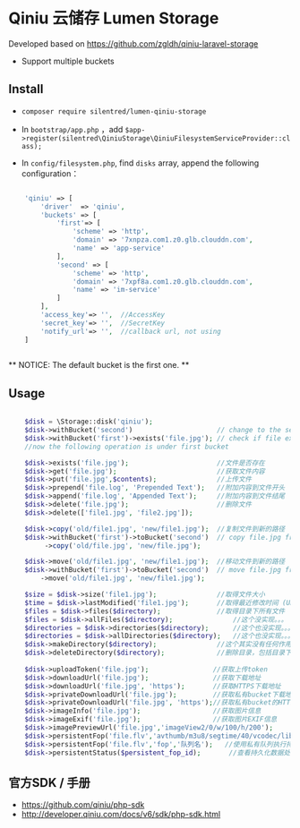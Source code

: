 # Qiniu 云储存 Lumen Storage

Developed based on https://github.com/zgldh/qiniu-laravel-storage

- Support multiple buckets

## Install

 - `composer require silentred/lumen-qiniu-storage`

 - In `bootstrap/app.php` ，add `$app->register(silentred\QiniuStorage\QiniuFilesystemServiceProvider::class);`

 - In `config/filesystem.php`, find `disks` array, append the following configuration：
 
```php

    'qiniu' => [
        'driver'  => 'qiniu',
        'buckets' => [
            'first'=> [
                'scheme' => 'http',
                'domain' => '7xnpza.com1.z0.glb.clouddn.com',
                'name' => 'app-service'
            ],
            'second' => [
                'scheme' => 'http',
                'domain' => '7xpf8a.com1.z0.glb.clouddn.com',
                'name' => 'im-service'
            ]
        ],
        'access_key'=> '',  //AccessKey
        'secret_key'=> '',  //SecretKey
        'notify_url'=> '',  //callback url, not using
    ]
    
```

** NOTICE: The default bucket is the first one. **
 
## Usage


```php

    $disk = \Storage::disk('qiniu');
    $disk->withBucket('second')                     // change to the second bucket
    $disk->withBucket('first')->exists('file.jpg'); // check if file exists in first bucket;
    //now the following operation is under first bucket

    $disk->exists('file.jpg');                      //文件是否存在
    $disk->get('file.jpg');                         //获取文件内容
    $disk->put('file.jpg',$contents);               //上传文件
    $disk->prepend('file.log', 'Prepended Text');   //附加内容到文件开头
    $disk->append('file.log', 'Appended Text');     //附加内容到文件结尾
    $disk->delete('file.jpg');                      //删除文件
    $disk->delete(['file1.jpg', 'file2.jpg']);

    $disk->copy('old/file1.jpg', 'new/file1.jpg');  //复制文件到新的路径
    $disk->withBucket('first')->toBucket('second')  // copy file.jpg from first bucket to second bucket
         ->copy('old/file.jpg', 'new/file.jpg');

    $disk->move('old/file1.jpg', 'new/file1.jpg');  //移动文件到新的路径
    $disk->withBucket('first')->toBucket('second')  // move file.jpg from first bucket to second bucket
        ->move('old/file1.jpg', 'new/file1.jpg');

    $size = $disk->size('file1.jpg');               //取得文件大小
    $time = $disk->lastModified('file1.jpg');       //取得最近修改时间 (UNIX)
    $files = $disk->files($directory);              //取得目录下所有文件
    $files = $disk->allFiles($directory);               //这个没实现。。。
    $directories = $disk->directories($directory);      //这个也没实现。。。
    $directories = $disk->allDirectories($directory);   //这个也没实现。。。
    $disk->makeDirectory($directory);               //这个其实没有任何作用
    $disk->deleteDirectory($directory);             //删除目录，包括目录下所有子文件子目录
    
    $disk->uploadToken('file.jpg');                //获取上传token
    $disk->downloadUrl('file.jpg');                //获取下载地址
    $disk->downloadUrl('file.jpg', 'https');       //获取HTTPS下载地址
    $disk->privateDownloadUrl('file.jpg');         //获取私有bucket下载地址
    $disk->privateDownloadUrl('file.jpg', 'https');//获取私有bucket的HTTPS下载地址
    $disk->imageInfo('file.jpg');                  //获取图片信息
    $disk->imageExif('file.jpg');                  //获取图片EXIF信息
    $disk->imagePreviewUrl('file.jpg','imageView2/0/w/100/h/200');                         //获取图片预览URL
    $disk->persistentFop('file.flv','avthumb/m3u8/segtime/40/vcodec/libx264/s/320x240');   //执行持久化数据处理
    $disk->persistentFop('file.flv','fop','队列名');   //使用私有队列执行持久化数据处理
    $disk->persistentStatus($persistent_fop_id);       //查看持久化数据处理的状态。

```

## 官方SDK / 手册

 - https://github.com/qiniu/php-sdk
 - http://developer.qiniu.com/docs/v6/sdk/php-sdk.html
